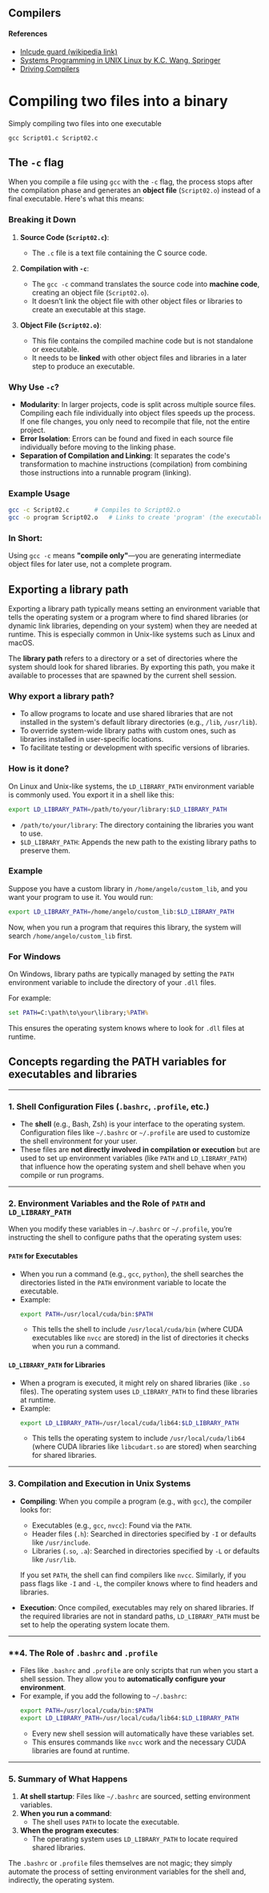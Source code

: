 ## Compilers

#### References
- [Inlcude guard (wikipedia link)](https://en.wikipedia.org/wiki/Include_guard)
- [Systems Programming in UNIX Linux by K.C. Wang, Springer]()
- [Driving Compilers](https://fabiensanglard.net/dc/index.php)

#  Compiling two files into a binary

Simply compiling two files into one executable
```
gcc Script01.c Script02.c
```

## The `-c` flag

When you compile a file using `gcc` with the `-c` flag, the process stops after the compilation phase and generates an **object file** (`Script02.o`) instead of a final executable. Here's what this means:

### **Breaking it Down**

1. **Source Code (`Script02.c`)**: 
   - The `.c` file is a text file containing the C source code.

2. **Compilation with `-c`**: 
   - The `gcc -c` command translates the source code into **machine code**, creating an object file (`Script02.o`).
   - It doesn’t link the object file with other object files or libraries to create an executable at this stage.

3. **Object File (`Script02.o`)**: 
   - This file contains the compiled machine code but is not standalone or executable. 
   - It needs to be **linked** with other object files and libraries in a later step to produce an executable.

### **Why Use `-c`?**
- **Modularity**: In larger projects, code is split across multiple source files. Compiling each file individually into object files speeds up the process. If one file changes, you only need to recompile that file, not the entire project.
- **Error Isolation**: Errors can be found and fixed in each source file individually before moving to the linking phase.
- **Separation of Compilation and Linking**: It separates the code's transformation to machine instructions (compilation) from combining those instructions into a runnable program (linking).

### Example Usage
```bash
gcc -c Script02.c       # Compiles to Script02.o
gcc -o program Script02.o   # Links to create 'program' (the executable)
```

### In Short:
Using `gcc -c` means **"compile only"**—you are generating intermediate object files for later use, not a complete program.

## Exporting a library path

Exporting a library path typically means setting an environment variable that tells the operating system or a program where to find shared libraries (or dynamic link libraries, depending on your system) when they are needed at runtime. This is especially common in Unix-like systems such as Linux and macOS.

The **library path** refers to a directory or a set of directories where the system should look for shared libraries. By exporting this path, you make it available to processes that are spawned by the current shell session.

### Why export a library path?
- To allow programs to locate and use shared libraries that are not installed in the system's default library directories (e.g., `/lib`, `/usr/lib`).
- To override system-wide library paths with custom ones, such as libraries installed in user-specific locations.
- To facilitate testing or development with specific versions of libraries.

### How is it done?
On Linux and Unix-like systems, the `LD_LIBRARY_PATH` environment variable is commonly used. You export it in a shell like this:

```bash
export LD_LIBRARY_PATH=/path/to/your/library:$LD_LIBRARY_PATH
```

- `/path/to/your/library`: The directory containing the libraries you want to use.
- `$LD_LIBRARY_PATH`: Appends the new path to the existing library paths to preserve them.

### Example
Suppose you have a custom library in `/home/angelo/custom_lib`, and you want your program to use it. You would run:

```bash
export LD_LIBRARY_PATH=/home/angelo/custom_lib:$LD_LIBRARY_PATH
```

Now, when you run a program that requires this library, the system will search `/home/angelo/custom_lib` first.

### For Windows
On Windows, library paths are typically managed by setting the `PATH` environment variable to include the directory of your `.dll` files.

For example:

```cmd
set PATH=C:\path\to\your\library;%PATH%
```

This ensures the operating system knows where to look for `.dll` files at runtime.

## Concepts regarding the PATH variables for executables and libraries

---

### **1. Shell Configuration Files (`.bashrc`, `.profile`, etc.)**
- The **shell** (e.g., Bash, Zsh) is your interface to the operating system. Configuration files like `~/.bashrc` or `~/.profile` are used to customize the shell environment for your user.
- These files are **not directly involved in compilation or execution** but are used to set up environment variables (like `PATH` and `LD_LIBRARY_PATH`) that influence how the operating system and shell behave when you compile or run programs.

---

### **2. Environment Variables and the Role of `PATH` and `LD_LIBRARY_PATH`**
When you modify these variables in `~/.bashrc` or `~/.profile`, you’re instructing the shell to configure paths that the operating system uses:

#### **`PATH` for Executables**
- When you run a command (e.g., `gcc`, `python`), the shell searches the directories listed in the `PATH` environment variable to locate the executable.
- Example:
  ```bash
  export PATH=/usr/local/cuda/bin:$PATH
  ```
  - This tells the shell to include `/usr/local/cuda/bin` (where CUDA executables like `nvcc` are stored) in the list of directories it checks when you run a command.

#### **`LD_LIBRARY_PATH` for Libraries**
- When a program is executed, it might rely on shared libraries (like `.so` files). The operating system uses `LD_LIBRARY_PATH` to find these libraries at runtime.
- Example:
  ```bash
  export LD_LIBRARY_PATH=/usr/local/cuda/lib64:$LD_LIBRARY_PATH
  ```
  - This tells the operating system to include `/usr/local/cuda/lib64` (where CUDA libraries like `libcudart.so` are stored) when searching for shared libraries.

---

### **3. Compilation and Execution in Unix Systems**
- **Compiling**: When you compile a program (e.g., with `gcc`), the compiler looks for:
  - Executables (e.g., `gcc`, `nvcc`): Found via the `PATH`.
  - Header files (`.h`): Searched in directories specified by `-I` or defaults like `/usr/include`.
  - Libraries (`.so`, `.a`): Searched in directories specified by `-L` or defaults like `/usr/lib`.
  
  If you set `PATH`, the shell can find compilers like `nvcc`. Similarly, if you pass flags like `-I` and `-L`, the compiler knows where to find headers and libraries.

- **Execution**: Once compiled, executables may rely on shared libraries. If the required libraries are not in standard paths, `LD_LIBRARY_PATH` must be set to help the operating system locate them.

---

### **4. The Role of `.bashrc` and `.profile`
- Files like `.bashrc` and `.profile` are only scripts that run when you start a shell session. They allow you to **automatically configure your environment**.
- For example, if you add the following to `~/.bashrc`:
  ```bash
  export PATH=/usr/local/cuda/bin:$PATH
  export LD_LIBRARY_PATH=/usr/local/cuda/lib64:$LD_LIBRARY_PATH
  ```
  - Every new shell session will automatically have these variables set.
  - This ensures commands like `nvcc` work and the necessary CUDA libraries are found at runtime.

---

### **5. Summary of What Happens**
1. **At shell startup**: Files like `~/.bashrc` are sourced, setting environment variables.
2. **When you run a command**:
   - The shell uses `PATH` to locate the executable.
3. **When the program executes**:
   - The operating system uses `LD_LIBRARY_PATH` to locate required shared libraries.

The `.bashrc` or `.profile` files themselves are not magic; they simply automate the process of setting environment variables for the shell and, indirectly, the operating system.